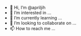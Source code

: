 - 👋 Hi, I’m @apriljih
- 👀 I’m interested in ...
- 🌱 I’m currently learning ...
- 💞️ I’m looking to collaborate on ...
- 📫 How to reach me ...

<!---
apriljih/apriljih is a ✨ special ✨ repository because its `README.md` (this file) appears on your GitHub profile.
You can click the Preview link to take a look at your changes.
--->
